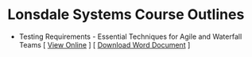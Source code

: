 # Lonsdale Systems Course Outlines

- Testing Requirements - Essential Techniques for Agile and Waterfall Teams [ [View Online](https://github.com/phil31753/lonsdalesystems/wiki/Testing-Requirements) ] [ [Download Word Document](https://github.com/phil31753/lonsdalesystems/raw/main/Testing%20Requirements.docx) ]
